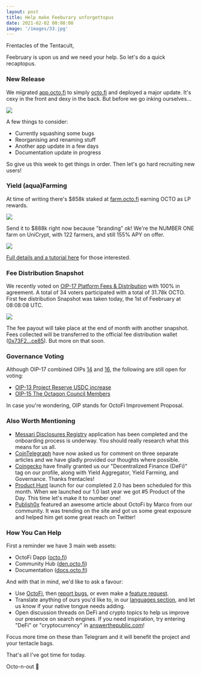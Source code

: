 ```yaml
---
layout: post
title: Help make Feeburary unforgettopus
date: 2021-02-02 00:08:08
image: '/images/33.jpg'
---
```


Frentacles of the Tentacult, 

Feebruary is upon us and we need your help. So let's do a quick recaptopus.

### New Release

We migrated [app.octo.fi](https://app.octo.fi) to simply [octo.fi](https://octo.fi) and deployed a major update. It's cexy in the front and dexy in the back. But before we go inking ourselves...

![](https://i.imgur.com/bvU11SS.png)

A few things to consider:

- Currently squashing some bugs
- Reorganising and renaming stuff
- Another app update in a few days
- Documentation update in progress

So give us this week to get things in order. Then let's go hard recruiting new users!

### Yield (aqua)Farming

At time of writing there's $858k staked at [farm.octo.fi](https://farm.octo.fi) earning OCTO as LP rewards. 

![](https://i.imgur.com/ELPNqRd.png)

Send it to $888k right now because "branding" ok! We're the NUMBER ONE farm on UniCrypt, with 122 farmers, and still 155% APY on offer. 

![](https://i.imgur.com/EFL1vVe.jpg)

[Full details and a tutorial here](https://den.octo.fi/blog/176-liquidity-provider-lp-rewards-are-here) for those interested.

### Fee Distribution Snapshot

We recently voted on [OIP-17 Platform Fees & Distribution](https://den.octo.fi/d/162-oip-17-platform-fees-distribution) with 100% in agreement. A total of 34 voters participated with a total of 31.78k OCTO. First fee distribution Snapshot was taken today, the 1st of Feebruary at 08:08:08 UTC.

![](https://i.imgur.com/H2KB24D.jpg)

The fee payout will take place at the end of month with another snapshot. Fees collected will be transferred to the official fee distribution wallet ([0x73F2...ce85](https://etherscan.io/address/0x73F29805198cCE93015bC960F47885CF6268ce85)). But more on that soon.

### Governance Voting

Although OIP-17 combined OIPs [14](https://den.octo.fi/d/145-oip-14-platform-fee-structure) and [16](https://den.octo.fi/d/147-oip-16-platform-fees-claiming-process), the following are still open for voting:

- [OIP-13 Project Reserve USDC increase](https://den.octo.fi/d/144-oip-13-project-reserve-usdc-increase)
- [OIP-15 The Octagon Council Members](https://den.octo.fi/d/146-oip-15-the-octagon-council-members)

In case you're wondering, OIP stands for OctoFi Improvement Proposal.

### Also Worth Mentioning

- [Messari Disclosures Registry](https://messari.io/registry) application has been completed and the onboarding process is underway. You should really research what this means for us all.
- [CoinTelegraph](https://cointelegraph.com/search?query=octofi) have now asked us for comment on three separate articles and we have gladly provided our thoughts where possible.
- [Coingecko](https://www.coingecko.com/en/coins/octofi) have finally granted us our "Decentralized Finance (DeFi)" tag on our profile, along with Yield Aggregator, Yield Farming, and Governance. Thanks frentacles!
- [Product Hunt](https://www.producthunt.com/posts/octofi) launch for our completed 2.0 has been scheduled for this month. When we launched our 1.0 last year we got #5 Product of the Day. This time let's make it to number one!
- [Publish0x](https://www.publish0x.com/tmod-marco/what-is-the-best-defi-project-out-there-why-should-i-invest-xlygywl) featured an awesome article about OctoFi by Marco from our community. It was trending on the site and got us some great exposure and helped him get some great reach on Twitter!

### How You Can Help

First a reminder we have 3 main web assets:

- OctoFi Dapp ([octo.fi](https://octo.fi))
- Community Hub ([den.octo.fi](https://den.octo.fi))
- Documentation ([docs.octo.fi](https://docs.octo.fi))

And with that in mind, we'd like to ask a favour:

- Use [OctoFi](https://octo.fi), then [report bugs](https://den.octo.fi/t/bugs), or even make a [feature request](https://den.octo.fi/t/feature-request). 
- Translate anything of ours you'd like to, in our [languages section](https://den.octo.fi/t/languages), and let us know if your native tongue needs adding.
- Open discussion threads on DeFi and crypto topics to help us improve our presence on search engines. If you need inspiration, try entering "DeFi" or "cryptocurrency" in [answerthepublic.com](https://answerthepublic.com/)!

Focus more time on these than Telegram and it will benefit the project and your tentacle bags. 

That's all I've got time for today.

Octo-n-out 👋
